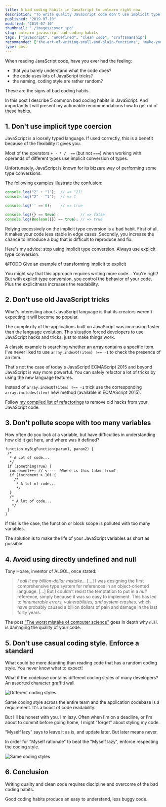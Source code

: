 ```yaml
---
title: 5 bad coding habits in JavaScript to unlearn right now
description: "To write quality JavaScript code don't use implicit type conversion, old JavaScript tricks, pollute scope with variables, and avoid undefined & null"
published: "2019-07-10"
modified: "2019-07-10"
thumbnail: "./images/cover.jpg"
slug: unlearn-javascript-bad-coding-habits
tags: ["javascript", "undefined", "clean code", "craftsmanship"]
recommended: ["the-art-of-writing-small-and-plain-functions", "make-your-javascript-code-shide-knockout-old-es5-hack"]
type: post
---
```


When reading JavaScript code, have you ever had the feeling:

* that you barely understand what the code does?  
* the code uses lots of JavaScript tricks?  
* the naming, coding style are rather random?

These are the signs of bad coding habits. 

In this post I describe 5 common bad coding habits in JavaScript. And importantly I will present my actionable recommendations how to get rid of these habits.  

## 1. Don't use implicit type coercion

JavaScript is a loosely typed language. If used correctly, this is a benefit because of the flexibility it gives you.   

Most of the operators `+ - * /  ==` (but not `===`) when working with operands of different types use implicit conversion of types. 

Unfortunately, JavaScript is known for its bizzare way of performing some type conversions. 

The following examples illustrate the confusion:

```javascript
console.log("2" + "1");  // => "21"
console.log("2" - "1");  // => 1

console.log('' == 0);    // => true

console.log({} == true);          // => false
console.log(Boolean({}) == true); // => true
```

Relying excessively on the implicit type coversion is a bad habit. First of all, it makes your code less stable in edge cases. Secondly, you increase the chance to introduce a bug that is difficult to reproduce and fix.  

Here's my advice: stop using implicit type conversion. Always use explicit type conversion.  

@TODO Give an example of transforming implicit to explicit

You might say that this approach requires writing more code... You're right! But with explicit type conversion, you control the behavior of your code. Plus the explicitness increases the readability.   

## 2. Don't use old JavaScript tricks

What's interesting about JavaScript language is that its creators weren't expecting it will become so popular.

The complexity of the applications built on JavaScript was increasing faster than the language evolution. This situation forced developers to use JavaScript hacks and tricks, just to make things work.  

A classic example is searching whether an array contains a specific item. I've never liked to use `array.indexOf(item) !== -1` to check the presence of an item.  

That's not the case of today's JavaScript! ECMAScript 2015 and beyond JavaScript is way more powerful. You can safely refactor a lot of tricks by using the new language features.  

Instead of `array.indexOf(item) !== -1` trick use the corresponding `array.includes(item)` new method (available in ECMAScript 2015).  

Follow [my compiled list of refactorings](http://localhost:8000/make-your-javascript-code-shide-knockout-old-es5-hack/) to remove old hacks from your JavaScript code. 

## 3. Don't pollute scope with too many variables

How often do you look at a variable, but have difficulties in understanding how did it get here, and where was it defined?  

```javascript{6}
function myBigFunction(param1, param2) {
 /*
  * A Lot of code...  
  */
 if (somethingTrue) {
  increment++; // <----  Where is this taken from?
  if (increment > 10) {
    /*
     * A lot of code...  
     */
  }
  /*
   * A lot of code...  
   */
 }
}
```

If this is the case, the function or block scope is polluted with too many variables.  

The solution is to make the life of your JavaScript variables as short as possible. 

## 4. Avoid using directly undefined and null

Tony Hoare, inventor of ALGOL, once stated:

> *I call it my billion-dollar mistake...* [...] I was designing the first comprehensive type system for references in an object-oriented language. [...] But I couldn’t resist the temptation to put in a *null* reference, simply because it was so easy to implement. This has led to *innumerable errors, vulnerabilities, and system crashes,* which have probably caused a billion dollars of pain and damage in the last forty years.

The post ["The worst mistake of computer science"](https://www.lucidchart.com/techblog/2015/08/31/the-worst-mistake-of-computer-science/) goes in depth why `null` is damaging the quality of your code.

## 5. Don't use casual coding style. Enforce a standard

What could be more daunting than reading code that has a random coding style. You never know what to expect!  

What if the codebase contains different coding styles of many developers? An assorted character graffiti wall.
 
![Different coding styles](./images/different-coding-styles.jpg)

Same coding style across the entire team and the application codebase is a requirement. It's a boost of code readability.  

But I'll be honest with you. I'm lazy. Often when I'm on a deadline, or I'm about to commit  before going home, I might "forget" about styling my code.  

“Myself lazy” says to leave it as is, and update later. But later means never.  

In order for "Myself rationale" to beat the "Myself lazy", enforce respecting the coding style.  

![Same coding styles](./images/same-coding-styles.jpg)

## 6. Conclusion

Writing quality and clean code requires discipline and overcome of the bad coding habits. 

Good coding habits produce an easy to understand, less buggy code. 
